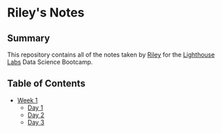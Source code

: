 # Riley's Notes

## Summary

This repository contains all of the notes taken by [Riley](https://github.com/rileyjfournier) for the [Lighthouse Labs](https://www.lighthouselabs.ca/) Data Science Bootcamp.

## Table of Contents
* [Week 1](/w1)
    * [Day 1](/w1/d1)
    * [Day 2](/w1/d2)
    * [Day 3](/w1/d3)

